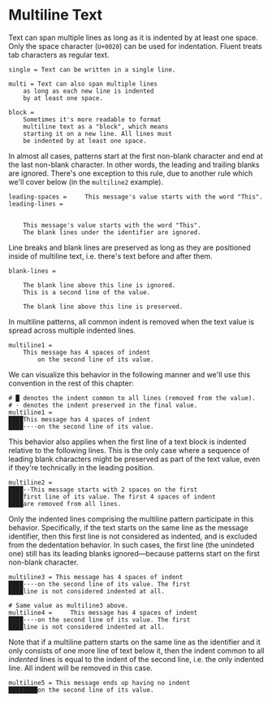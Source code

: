 # Multiline Text

Text can span multiple lines as long as it is indented by at least one space.
Only the space character (`U+0020`) can be used for indentation. Fluent
treats tab characters as regular text.

```
single = Text can be written in a single line.

multi = Text can also span multiple lines
    as long as each new line is indented
    by at least one space.

block =
    Sometimes it's more readable to format
    multiline text as a "block", which means
    starting it on a new line. All lines must
    be indented by at least one space.
```

In almost all cases, patterns start at the first non-blank character and
end at the last non-blank character. In other words, the leading and
trailing blanks are ignored. There's one exception to this rule, due to
another rule which we'll cover below (in the `multiline2` example).

```
leading-spaces =     This message's value starts with the word "This".
leading-lines =


    This message's value starts with the word "This".
    The blank lines under the identifier are ignored.
```

Line breaks and blank lines are preserved as long as they are positioned
inside of multiline text, i.e. there's text before and after them.

```
blank-lines =

    The blank line above this line is ignored.
    This is a second line of the value.

    The blank line above this line is preserved.
```

In multiline patterns, all common indent is removed when the text value is
spread across multiple indented lines.

```
multiline1 =
    This message has 4 spaces of indent
        on the second line of its value.
```

We can visualize this behavior in the following manner and we'll use this
convention in the rest of this chapter:

```
# █ denotes the indent common to all lines (removed from the value).
# · denotes the indent preserved in the final value.
multiline1 =
████This message has 4 spaces of indent
████····on the second line of its value.
```

This behavior also applies when the first line of a text block is indented
relative to the following lines. This is the only case where a sequence of
leading blank characters might be preserved as part of the text value, even
if they're technically in the leading position.

```
multiline2 =
████··This message starts with 2 spaces on the first
████first line of its value. The first 4 spaces of indent
████are removed from all lines.
```

Only the indented lines comprising the multiline pattern participate in this
behavior. Specifically, if the text starts on the same line as the message
identifier, then this first line is not considered as indented, and is
excluded from the dedentation behavior. In such cases, the first line (the
unindeted one) still has its leading blanks ignored—because patterns start
on the first non-blank character.

```
multiline3 = This message has 4 spaces of indent
████····on the second line of its value. The first
████line is not considered indented at all.

# Same value as multiline3 above.
multiline4 =     This message has 4 spaces of indent
████····on the second line of its value. The first
████line is not considered indented at all.
```

Note that if a multiline pattern starts on the same line as the identifier
and it only consists of one more line of text below it, then the indent
common to all _indented_ lines is equal to the indent of the second line,
i.e. the only indented line. All indent will be removed in this case.

```
multiline5 = This message ends up having no indent
████████on the second line of its value.
```
